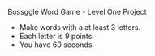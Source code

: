 Bossggle Word Game - Level One Project
- Make words with a at least 3 letters.
- Each letter is 9 points.
- You have 60 seconds.
